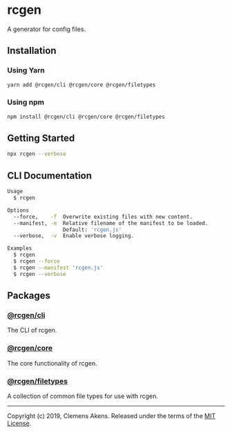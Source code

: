 # rcgen

A generator for config files.

## Installation

### Using Yarn

```sh
yarn add @rcgen/cli @rcgen/core @rcgen/filetypes
```

### Using npm

```sh
npm install @rcgen/cli @rcgen/core @rcgen/filetypes
```

## Getting Started

```sh
npx rcgen --verbose
```

## CLI Documentation

```sh
Usage
  $ rcgen

Options
  --force,    -f  Overwrite existing files with new content.
  --manifest, -m  Relative filename of the manifest to be loaded.
                  Default: 'rcgen.js'
  --verbose,  -v  Enable verbose logging.

Examples
  $ rcgen
  $ rcgen --force
  $ rcgen --manifest 'rcgen.js'
  $ rcgen --verbose
```

## Packages

### [@rcgen/cli][package-cli]

The CLI of rcgen.

### [@rcgen/core][package-core]

The core functionality of rcgen.

### [@rcgen/filetypes][package-filetypes]

A collection of common file types for use with rcgen.

---

Copyright (c) 2019, Clemens Akens. Released under the terms of the [MIT
License][license].

[license]: https://github.com/clebert/rcgen/blob/master/LICENSE
[package-cli]:
  https://github.com/clebert/rcgen/blob/master/packages/cli/README.md
[package-core]:
  https://github.com/clebert/rcgen/blob/master/packages/core/README.md
[package-filetypes]:
  https://github.com/clebert/rcgen/blob/master/packages/filetypes/README.md
